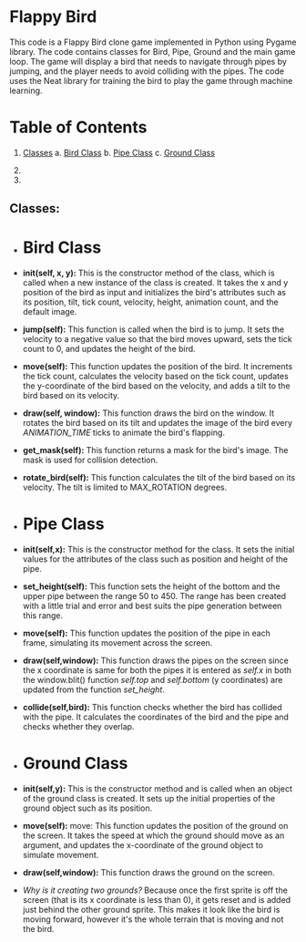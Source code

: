   

# **Flappy Bird**

  

This code is a Flappy Bird clone game implemented in Python using Pygame library. The code contains classes for Bird, Pipe, Ground and the main game loop. The game will display a bird that needs to navigate through pipes by jumping, and the player needs to avoid colliding with the pipes. The code uses the Neat library for training the bird to play the game through machine learning.

  

# Table of Contents

1. [Classes](#classes)
	a. [Bird Class](#birdclass)
	b. [Pipe Class](#pipeclass)
	c. [Ground Class](#groundclass)
	
2.

3.

  

## Classes: <a name="classes"></a>

+ # Bird Class <a name="birdclass"></a>

- **init(self, x, y):** This is the constructor method of the class, which is called when a new instance of the class is created. It takes the x and y position of the bird as input and initializes the bird's attributes such as its position, tilt, tick count, velocity, height, animation count, and the default image.

- **jump(self):** This function is called when the bird is to jump. It sets the velocity to a negative value so that the bird moves upward, sets the tick count to 0, and updates the height of the bird.

- **move(self):** This function updates the position of the bird. It increments the tick count, calculates the velocity based on the tick count, updates the y-coordinate of the bird based on the velocity, and adds a tilt to the bird based on its velocity.

- **draw(self, window):** This function draws the bird on the window. It rotates the bird based on its tilt and updates the image of the bird every *ANIMATION_TIME* ticks to animate the bird's flapping.

- **get_mask(self):** This function returns a mask for the bird's image. The mask is used for collision detection.

- **rotate_bird(self):** This function calculates the tilt of the bird based on its velocity. The tilt is limited to MAX_ROTATION degrees.

  

+ # Pipe Class <a name="pipeclass"></a>

- **init(self,x):** This is the constructor method for the class. It sets the initial values for the attributes of the class such as position and height of the pipe.

- **set_height(self):** This function sets the height of the bottom and the upper pipe between the range 50 to 450. The range has been created with a little trial and error and best suits the pipe generation between this range.

- **move(self):** This function updates the position of the pipe in each frame, simulating its movement across the screen.

- **draw(self,window):** This function draws the pipes on the screen since the x coordinate is same for both the pipes it is entered as *self.x* in both the window.blit() function *self.top* and *self.bottom* (y coordinates) are updated from the function *set_height*.

- **collide(self,bird):** This function checks whether the bird has collided with the pipe. It calculates the coordinates of the bird and the pipe and checks whether they overlap.

  

+ # Ground Class <a name="groundclass"></a>

- **init(self,y):** This is the constructor method and is called when an object of the ground class is created. It sets up the initial properties of the ground object such as its position.

- **move(self):** move: This function updates the position of the ground on the screen. It takes the speed at which the ground should move as an argument, and updates the x-coordinate of the ground object to simulate movement.

- **draw(self,window):** This function draws the ground on the screen.

- *Why is it creating two grounds?* Because once the first sprite is off the screen (that is its x coordinate is less than 0), it gets reset and is added just behind the other ground sprite. This makes it look like the bird is moving forward, however it's the whole terrain that is moving and not the bird.
